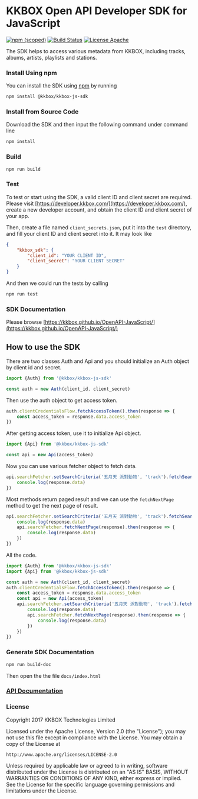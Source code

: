 # KKBOX Open API Developer SDK for JavaScript

[![npm (scoped)](https://img.shields.io/npm/v/@kkbox/kkbox-js-sdk.svg)](https://www.npmjs.com/package/@kkbox/kkbox-js-sdk)
[![Build Status](https://travis-ci.org/KKBOX/OpenAPI-JavaScript.svg?branch=master)](https://travis-ci.org/KKBOX/OpenAPI-JavaScript)
[![License Apache](https://img.shields.io/badge/license-Apache-green.svg?style=flat)](https://raw.githubusercontent.com/KKBOX/OpenAPI-ObjectiveC/blob/master/LICENSE)

The SDK helps to access various metadata from KKBOX, including tracks, albums, artists, playlists and stations.

### Install Using npm

You can install the SDK using [npm](https://www.npmjs.com) by running

```bash
npm install @kkbox/kkbox-js-sdk
```

### Install from Source Code

Download the SDK and then input the following command under command line

```bash
npm install
```

### Build

```bash
npm run build
```

### Test

To test or start using the SDK, a valid client ID and client secret are required. Please visit [https://developer.kkbox.com/](https://developer.kkbox.com/), create a new developer account, and obtain the client ID and client secret of your app.

Then, create a file named `client_secrets.json`, put it into the `test` directory, and fill your client ID and client secret into it. It may look like

```json
{
    "kkbox_sdk": {
        "client_id": "YOUR CLIENT ID",
        "client_secret": "YOUR CLIENT SECRET"
    }
}
```

And then we could run the tests by calling

``` bash
npm run test
```

### SDK Documentation

Please browse [https://kkbox.github.io/OpenAPI-JavaScript/](https://kkbox.github.io/OpenAPI-JavaScript/)

## How to use the SDK

There are two classes Auth and Api and you should initialize an Auth object by client id and secret.

```js
import {Auth} from '@kkbox/kkbox-js-sdk'

const auth = new Auth(client_id, client_secret)
```

Then use the auth object to get access token.

```js
auth.clientCredentialsFlow.fetchAccessToken().then(response => {
    const access_token = response.data.access_token
})
```

After getting access token, use it to initialize Api object.

```js
import {Api} from '@kkbox/kkbox-js-sdk'

const api = new Api(access_token)
```

Now you can use various fetcher object to fetch data.

```js
api.searchFetcher.setSearchCriteria('五月天 派對動物', 'track').fetchSearchResult().then(response => {
    console.log(response.data)
})
```

Most methods return paged result and we can use the `fetchNextPage` method to get the next page of result.

```js
api.searchFetcher.setSearchCriteria('五月天 派對動物', 'track').fetchSearchResult().then(response => {
    console.log(response.data)
    api.searchFetcher.fetchNextPage(response).then(response => {
        console.log(response.data)
    })
})
```

All the code.

```js
import {Auth} from '@kkbox/kkbox-js-sdk'
import {Api} from '@kkbox/kkbox-js-sdk'

const auth = new Auth(client_id, client_secret)
auth.clientCredentialsFlow.fetchAccessToken().then(response => {
    const access_token = response.data.access_token
    const api = new Api(access_token)
    api.searchFetcher.setSearchCriteria('五月天 派對動物', 'track').fetchSearchResult().then(response => {
        console.log(response.data)
        api.searchFetcher.fetchNextPage(response).then(response => {
            console.log(response.data)
        })
    })
})
```

### Generate SDK Documentation

``` bash
npm run build-doc
```

Then open the the file `docs/index.html`

### [API Documentation](https://docs-en.kkbox.codes/)

### License

Copyright 2017 KKBOX Technologies Limited

Licensed under the Apache License, Version 2.0 (the "License");
you may not use this file except in compliance with the License.
You may obtain a copy of the License at

    http://www.apache.org/licenses/LICENSE-2.0

Unless required by applicable law or agreed to in writing, software
distributed under the License is distributed on an "AS IS" BASIS,
WITHOUT WARRANTIES OR CONDITIONS OF ANY KIND, either express or implied.
See the License for the specific language governing permissions and
limitations under the License.
